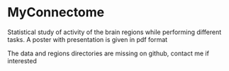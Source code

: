 # MyConnectome
Statistical study of activity of the brain regions while performing different tasks. A poster with presentation is given in pdf format

The data and regions directories are missing on github, contact me if interested
